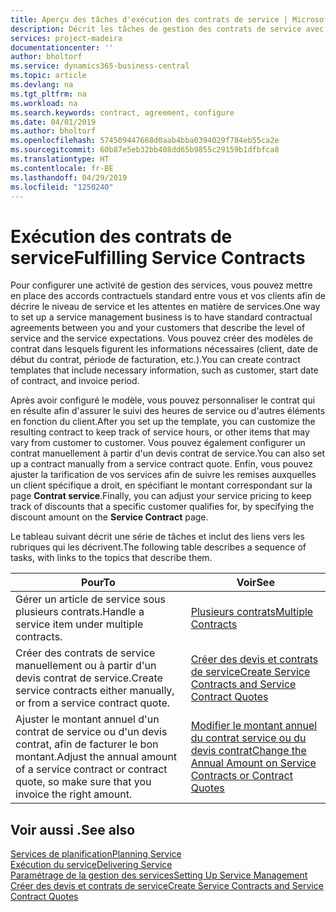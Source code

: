 ```yaml
---
title: Aperçu des tâches d'exécution des contrats de service | Microsoft Docs
description: Décrit les tâches de gestion des contrats de service avec les clients.
services: project-madeira
documentationcenter: ''
author: bholtorf
ms.service: dynamics365-business-central
ms.topic: article
ms.devlang: na
ms.tgt_pltfrm: na
ms.workload: na
ms.search.keywords: contract, agreement, configure
ms.date: 04/01/2019
ms.author: bholtorf
ms.openlocfilehash: 574509447668d0aab4bba0394029f784eb55ca2e
ms.sourcegitcommit: 60b87e5eb32bb408dd65b9855c29159b1dfbfca8
ms.translationtype: HT
ms.contentlocale: fr-BE
ms.lasthandoff: 04/29/2019
ms.locfileid: "1250240"
---
```

# <a name="fulfilling-service-contracts"></a><span data-ttu-id="9e10f-103">Exécution des contrats de service</span><span class="sxs-lookup"><span data-stu-id="9e10f-103">Fulfilling Service Contracts</span></span> 
<span data-ttu-id="9e10f-104">Pour configurer une activité de gestion des services, vous pouvez mettre en place des accords contractuels standard entre vous et vos clients afin de décrire le niveau de service et les attentes en matière de services.</span><span class="sxs-lookup"><span data-stu-id="9e10f-104">One way to set up a service management business is to have standard contractual agreements between you and your customers that describe the level of service and the service expectations.</span></span> <span data-ttu-id="9e10f-105">Vous pouvez créer des modèles de contrat dans lesquels figurent les informations nécessaires (client, date de début du contrat, période de facturation, etc.).</span><span class="sxs-lookup"><span data-stu-id="9e10f-105">You can create contract templates that include necessary information, such as customer, start date of contract, and invoice period.</span></span>  
  
<span data-ttu-id="9e10f-106">Après avoir configuré le modèle, vous pouvez personnaliser le contrat qui en résulte afin d'assurer le suivi des heures de service ou d'autres éléments en fonction du client.</span><span class="sxs-lookup"><span data-stu-id="9e10f-106">After you set up the template, you can customize the resulting contract to keep track of service hours, or other items that may vary from customer to customer.</span></span> <span data-ttu-id="9e10f-107">Vous pouvez également configurer un contrat manuellement à partir d'un devis contrat de service.</span><span class="sxs-lookup"><span data-stu-id="9e10f-107">You can also set up a contract manually from a service contract quote.</span></span> <span data-ttu-id="9e10f-108">Enfin, vous pouvez ajuster la tarification de vos services afin de suivre les remises auxquelles un client spécifique a droit, en spécifiant le montant correspondant sur la page **Contrat service**.</span><span class="sxs-lookup"><span data-stu-id="9e10f-108">Finally, you can adjust your service pricing to keep track of discounts that a specific customer qualifies for, by specifying the discount amount on the **Service Contract** page.</span></span>  

<span data-ttu-id="9e10f-109">Le tableau suivant décrit une série de tâches et inclut des liens vers les rubriques qui les décrivent.</span><span class="sxs-lookup"><span data-stu-id="9e10f-109">The following table describes a sequence of tasks, with links to the topics that describe them.</span></span>   
  
|<span data-ttu-id="9e10f-110">**Pour**</span><span class="sxs-lookup"><span data-stu-id="9e10f-110">**To**</span></span>|<span data-ttu-id="9e10f-111">**Voir**</span><span class="sxs-lookup"><span data-stu-id="9e10f-111">**See**</span></span>|  
|------------|-------------|  
|<span data-ttu-id="9e10f-112">Gérer un article de service sous plusieurs contrats.</span><span class="sxs-lookup"><span data-stu-id="9e10f-112">Handle a service item under multiple contracts.</span></span> | [<span data-ttu-id="9e10f-113">Plusieurs contrats</span><span class="sxs-lookup"><span data-stu-id="9e10f-113">Multiple Contracts</span></span>](service-multiple-contracts.md)|  
|<span data-ttu-id="9e10f-114">Créer des contrats de service manuellement ou à partir d'un devis contrat de service.</span><span class="sxs-lookup"><span data-stu-id="9e10f-114">Create service contracts either manually, or from a service contract quote.</span></span>| [<span data-ttu-id="9e10f-115">Créer des devis et contrats de service</span><span class="sxs-lookup"><span data-stu-id="9e10f-115">Create Service Contracts and Service Contract Quotes</span></span>](service-how-to-create-service-contracts-and-service-contract-quotes.md)|
|<span data-ttu-id="9e10f-116">Ajuster le montant annuel d'un contrat de service ou d'un devis contrat, afin de facturer le bon montant.</span><span class="sxs-lookup"><span data-stu-id="9e10f-116">Adjust the annual amount of a service contract or contract quote, so make sure that you invoice the right amount.</span></span>|[<span data-ttu-id="9e10f-117">Modifier le montant annuel du contrat service ou du devis contrat</span><span class="sxs-lookup"><span data-stu-id="9e10f-117">Change the Annual Amount on Service Contracts or Contract Quotes</span></span>](service-how-to-change-the-annual-amount-on-service-contracts-or-contract-quotes.md)|

## <a name="see-also"></a><span data-ttu-id="9e10f-118">Voir aussi .</span><span class="sxs-lookup"><span data-stu-id="9e10f-118">See also</span></span>
[<span data-ttu-id="9e10f-119">Services de planification</span><span class="sxs-lookup"><span data-stu-id="9e10f-119">Planning Service</span></span>](service-plan-service.md)  
[<span data-ttu-id="9e10f-120">Exécution du service</span><span class="sxs-lookup"><span data-stu-id="9e10f-120">Delivering Service</span></span>](service-deliver-service.md)  
[<span data-ttu-id="9e10f-121">Paramétrage de la gestion des services</span><span class="sxs-lookup"><span data-stu-id="9e10f-121">Setting Up Service Management</span></span>](service-setup-service.md)  
[<span data-ttu-id="9e10f-122">Créer des devis et contrats de service</span><span class="sxs-lookup"><span data-stu-id="9e10f-122">Create Service Contracts and Service Contract Quotes</span></span>](service-how-to-create-service-contracts-and-service-contract-quotes.md)  
